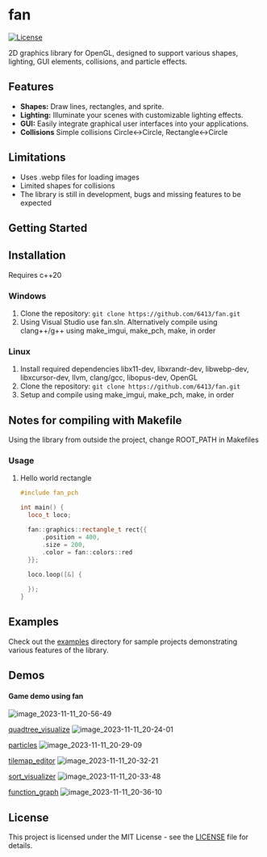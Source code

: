 # fan

[![License](https://img.shields.io/badge/license-MIT-blue.svg)](LICENSE)

2D graphics library for OpenGL, designed to support various shapes, lighting, GUI elements, collisions, and particle effects.

## Features

- **Shapes:** Draw lines, rectangles, and sprite.
- **Lighting:** Illuminate your scenes with customizable lighting effects.
- **GUI:** Easily integrate graphical user interfaces into your applications.
- **Collisions** Simple collisions Circle<->Circle, Rectangle<->Circle

## Limitations
- Uses .webp files for loading images
- Limited shapes for collisions
- The library is still in development, bugs and missing features to be expected

## Getting Started

## Installation

Requires c++20

### Windows
1. Clone the repository: `git clone https://github.com/6413/fan.git`
2. Using Visual Studio use fan.sln. Alternatively compile using clang++/g++ using make_imgui, make_pch, make, in order

### Linux
1. Install required dependencies libx11-dev, libxrandr-dev, libwebp-dev, libxcursor-dev, llvm, clang/gcc, libopus-dev, OpenGL
2. Clone the repository: `git clone https://github.com/6413/fan.git`
3. Setup and compile using make_imgui, make_pch, make, in order

## Notes for compiling with Makefile
Using the library from outside the project, change ROOT_PATH in Makefiles

### Usage

1. Hello world rectangle
    ```cpp
    #include fan_pch

    int main() {
      loco_t loco;
    
      fan::graphics::rectangle_t rect{{
          .position = 400,
          .size = 200,
          .color = fan::colors::red
      }};
      
      loco.loop([&] {
    
      });
    }
    ```

## Examples

Check out the [examples](examples/) directory for sample projects demonstrating various features of the library.

## Demos

#### Game demo using fan
![image_2023-11-11_20-56-49](https://github.com/6413/fan/assets/56801084/81409f6f-8be4-4754-bcef-dc3e8691097f)


[quadtree_visualize](examples/graphics/quadtree_visualize.cpp)
![image_2023-11-11_20-24-01](https://github.com/6413/fan/assets/56801084/0aac1cbb-2d41-40ef-b0d0-5ab838b9b3d1)

[particles](examples/graphics/particles.cpp)
![image_2023-11-11_20-29-09](https://github.com/6413/fan/assets/56801084/8c63a7a0-a8c1-451e-82be-af14aabb69b3)

[tilemap_editor](examples/gui/tilemap_editor.cpp)
![image_2023-11-11_20-32-21](https://github.com/6413/fan/assets/56801084/b41e7417-04fb-4d7f-be6a-2e13379cf521)

[sort_visualizer](examples/graphics/sort_visualizer.cpp)
![image_2023-11-11_20-33-48](https://github.com/6413/fan/assets/56801084/a39c3f93-e902-4401-9efe-2ae15e0035ad)

[function_graph](examples/graphics/function_graph.cpp)
![image_2023-11-11_20-36-10](https://github.com/6413/fan/assets/56801084/c69cf128-b1be-4c2d-8ef2-50d7281ddf07)


## License

This project is licensed under the MIT License - see the [LICENSE](LICENSE) file for details.
